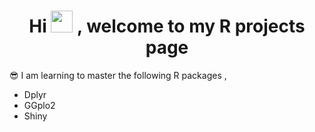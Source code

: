 <h1 align="center">Hi <img width="35" src="https://github.com/billyaungmyint/billyaungmyint/blob/main/resources/img/waving.gif"> , welcome to my R projects page</h1>

  <summary>😎 I am learning to master the following R packages , </summary>
  <p>
        <ul>
          <li> Dplyr </li>
          <li> GGplo2 </li>
          <li> Shiny </li>
        </ul>
